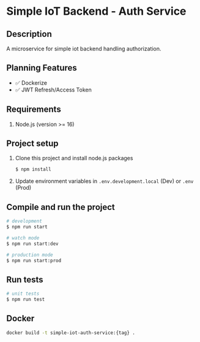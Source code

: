 # Simple IoT Backend - Auth Service

## Description

A microservice for simple iot backend handling authorization.

## Planning Features

- :white_check_mark: Dockerize
- :white_check_mark: JWT Refresh/Access Token

## Requirements

1. Node.js (version >= 16)

## Project setup

1. Clone this project and install node.js packages

    ```bash
    $ npm install
    ```

2. Update environment variables in `.env.development.local` (Dev) or `.env` (Prod)

## Compile and run the project

```bash
# development
$ npm run start

# watch mode
$ npm run start:dev

# production mode
$ npm run start:prod
```

## Run tests

```bash
# unit tests
$ npm run test
```

## Docker

```bash
docker build -t simple-iot-auth-service:{tag} .
```